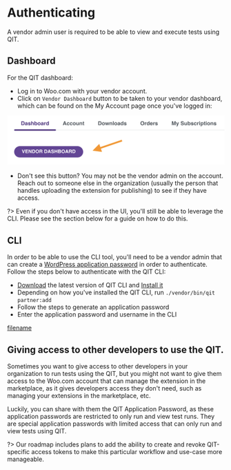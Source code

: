# Authenticating

A vendor admin user is required to be able to view and execute tests using QIT.

## Dashboard

For the QIT dashboard:

- Log in to Woo.com with your vendor account.
- Click on `Vendor Dashboard` button to be taken to your vendor dashboard, which can be found on the My Account page once you've logged in:

![go-to-dashboard](dashboard/_media/go-to-dashboard.png ":size=50%")

- Don't see this button? You may not be the vendor admin on the account. Reach out to someone else in the organization (usually the person that handles uploading the extension for publishing) to see if they have access.

?> Even if you don't have access in the UI, you'll still be able to leverage the CLI. Please see the section below for a guide on how to do this.

## CLI

In order to be able to use the CLI tool, you'll need to be a vendor admin that can create a [WordPress application password](https://make.wordpress.org/core/2020/11/05/application-passwords-integration-guide/) in order to authenticate. Follow the steps below to authenticate with the QIT CLI:

- [Download](https://github.com/woocommerce/qit-cli/releases/latest/) the latest version of QIT CLI and [Install it](/cli/getting-started?id=installing)
- Depending on how you've installed the QIT CLI, run `./vendor/bin/qit partner:add`
- Follow the steps to generate an application password
- Enter the application password and username in the CLI

[filename](_media/qit-cli-auth-flow.mp4 ":include :type=video controls width=100% height=100%")

## Giving access to other developers to use the QIT.

Sometimes you want to give access to other developers in your organization to run tests using the QIT, but you might not want to give them access to the Woo.com account that can manage the extension in the marketplace, as it gives developers access they don't need, such as managing your extensions in the marketplace, etc.

Luckily, you can share with them the QIT Application Password, as these application passwords are restricted to only run and view test runs. They are special application passwords with limited access that can only run and view tests using QIT.

?> Our roadmap includes plans to add the ability to create and revoke QIT-specific access tokens to make this particular workflow and use-case more manageable.
